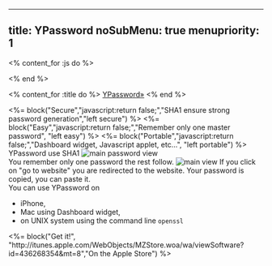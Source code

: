 -----
title: YPassword
noSubMenu: true
menupriority: 1
-----
<% content_for :js do %>
<script>
var blocks=["secure","easy","portable"];
function show(name) {
    for ( var i in blocks ) {
        el=blocks[i];
        if (el == name) { continue; }
        // console.log('HIDE: #'+el+'content');
        $('#'+el+'content').hide();
    }
    $('#'+name+'content').show();
    // console.log('SHOW: #'+name+'content');
}

$('document').ready(function() {
    $('.secure').click(function() {show("secure")});
    $('.easy').click(function() {show("easy")});
    $('.portable').click(function() {show("portable")});
    for (var i in blocks) {
        el=blocks[i];
        $('#'+el+'content').hide();
    }
});
</script>
<% end %>

<% content_for :title do %>
    <a href="http://itunes.apple.com/WebObjects/MZStore.woa/wa/viewSoftware?id=436268354&mt=8">YPassword<span class="nicer">&raquo;</span></a>
<% end %>

<div id="mainlinks">
<%= block("Secure","javascript:return false;","SHA1 ensure strong password generation","left secure") %>
<%= block("Easy","javascript:return false;","Remember only one master password", "left easy") %>
<%= block("Portable","javascript:return false;","Dashboard widget, Javascript applet, etc...", "left portable") %>
</div>

<div class="flush"></div>

<div id="securecontent" class="slideshow big"><div class="inner">
YPassword use SHA1
<img src="/img/main_password.jpg" alt="main password view"/>
</div></div>

<div id="easycontent" class="slideshow big"><div class="inner">
You remember only one password the rest follow.
<img src="/img/main_view.jpg" alt="main view"/>
If you click on "go to website" you are redirected to the website.
Your password is copied, you can paste it.
</div></div>

<div id="portablecontent" class="slideshow big">
    <div class="inner">
        You can use YPassword on 
        <ul>
            <li> iPhone, </li>
            <li> Mac using Dashboard widget, </li>
            <li> on UNIX system using the command line <code>openssl</code> </li>
        </ul>
    </div>
</div>

<div class="flush"></div>
<%= block("Get it!", "http://itunes.apple.com/WebObjects/MZStore.woa/wa/viewSoftware?id=436268354&mt=8","On the Apple Store") %>

<div class="flush"></div>
